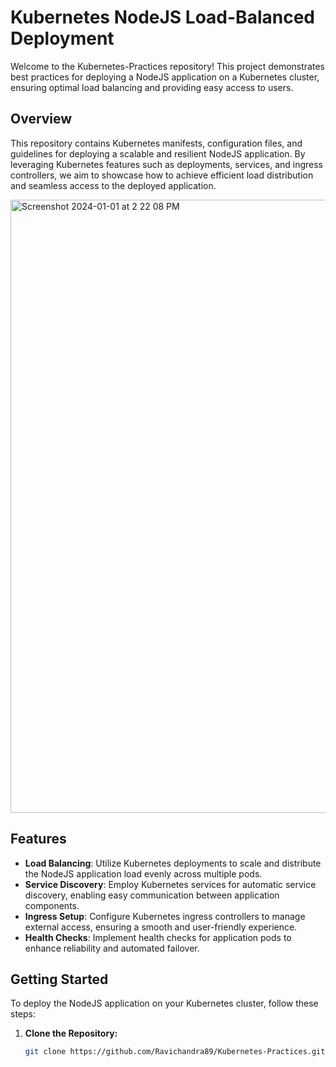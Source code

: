 # Kubernetes NodeJS Load-Balanced Deployment

Welcome to the Kubernetes-Practices repository! This project demonstrates best practices for deploying a NodeJS application on a Kubernetes cluster, ensuring optimal load balancing and providing easy access to users.

## Overview

This repository contains Kubernetes manifests, configuration files, and guidelines for deploying a scalable and resilient NodeJS application. By leveraging Kubernetes features such as deployments, services, and ingress controllers, we aim to showcase how to achieve efficient load distribution and seamless access to the deployed application.

<img width="981" alt="Screenshot 2024-01-01 at 2 22 08 PM" src="https://github.com/Ravichandra89/Kubernetes-Practices/assets/134200599/7b8bae47-2208-44ba-8910-d50f86eb3ed0">

## Features

- **Load Balancing**: Utilize Kubernetes deployments to scale and distribute the NodeJS application load evenly across multiple pods.
- **Service Discovery**: Employ Kubernetes services for automatic service discovery, enabling easy communication between application components.
- **Ingress Setup**: Configure Kubernetes ingress controllers to manage external access, ensuring a smooth and user-friendly experience.
- **Health Checks**: Implement health checks for application pods to enhance reliability and automated failover.

## Getting Started

To deploy the NodeJS application on your Kubernetes cluster, follow these steps:

1. **Clone the Repository:**
   ```bash
   git clone https://github.com/Ravichandra89/Kubernetes-Practices.git
